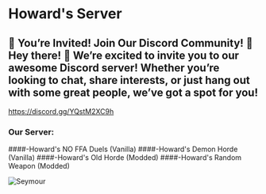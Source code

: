 # **Howard's Server**
## **🌟 You’re Invited! Join Our Discord Community! 🌟 Hey there! 🎉 We’re excited to invite you to our awesome Discord server! Whether you’re looking to chat, share interests, or just hang out with some great people, we’ve got a spot for you!**
<a id="Hyperlink example - Mordhau Discord">https://discord.gg/YQstM2XC9h
### **Our Server:**
####-Howard's NO FFA Duels (Vanilla)
####-Howard's Demon Horde (Vanilla)
####-Howard's Old Horde (Modded)
####-Howard's Random Weapon (Modded)

![Seymour](https://cdn.discordapp.com/attachments/1106990237445537946/1107457046779011134/Kettlepig_Howard.png?ex=66fc8cbf&is=66fb3b3f&hm=f77d6722b00e0dfaae7552ac2fba0308de72dfabea929c4b7a2e1885f0449c8c&)
